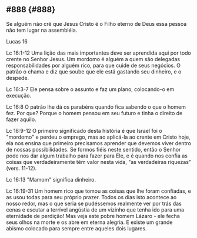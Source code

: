 ## #888 {#888}

Se alguém não crê que Jesus Cristo é o Filho eterno de Deus essa pessoa não tem lugar na assembléia.

Lucas 16

Lc 16:1-12 Uma lição das mais importantes deve ser aprendida aqui por todo crente no Senhor Jesus. Um mordomo é alguém a quem são delegadas responsabilidades por alguém rico, para que cuide de seus negócios. O patrão o chama e diz que soube que ele está gastando seu dinheiro, e o despede.

Lc 16:3-7 Ele pensa sobre o assunto e faz um plano, colocando-o em execução.

Lc 16:8 O patrão lhe dá os parabéns quando fica sabendo o que o homem fez. Por que? Porque o homem pensou em seu futuro e tinha o direito de fazer aquilo.

Lc 16:9-12 O primeiro significado desta história é que Israel foi o &quot;mordomo&quot; e perdeu o emprego, mas ao aplicá-la ao crente em Cristo hoje, ela nos ensina que primeiro precisamos aprender que devemos viver dentro de nossas possibilidades. Se formos fiéis neste sentido, então o Senhor pode nos dar algum trabalho para fazer para Ele, e é quando nos confia as coisas que verdadeiramente têm valor nesta vida, &quot;as verdadeiras riquezas&quot; (vers. 11-12).

Lc 16:13 &quot;Mamom&quot; significa dinheiro.

Lc 16:19-31 Um homem rico que tomou as coisas que lhe foram confiadas, e as usou todas para seu próprio prazer. Todos os dias isto acontece ao nosso redor, mas o que seria se pudéssemos realmente ver por trás das cenas e escutar a terrível angústia de um vizinho que tenha ido para uma eternidade de perdição! Mas veja este pobre homem Lázaro - ele fecha seus olhos na morte e os abre em eterna alegria. E existe um grande abismo colocado para sempre entre aqueles dois lugares.